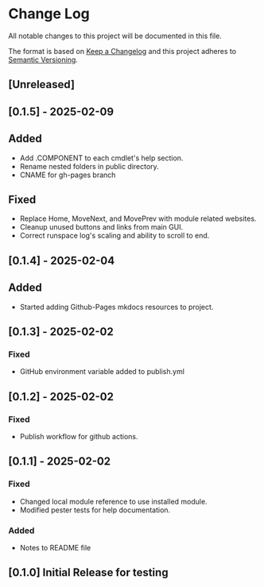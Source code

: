 # Change Log

All notable changes to this project will be documented in this file.

The format is based on [Keep a Changelog](http://keepachangelog.com/)
and this project adheres to [Semantic Versioning](http://semver.org/).

## [Unreleased]

## [0.1.5] - 2025-02-09
## Added
- Add .COMPONENT to each cmdlet's help section.
- Rename nested folders in public directory.
- CNAME for gh-pages branch

## Fixed
- Replace Home, MoveNext, and MovePrev with module related websites.
- Cleanup unused buttons and links from main GUI.
- Correct runspace log's scaling and ability to scroll to end.

## [0.1.4] - 2025-02-04

## Added
- Started adding Github-Pages mkdocs resources to project.

## [0.1.3] - 2025-02-02

### Fixed
- GitHub environment variable added to publish.yml


## [0.1.2] - 2025-02-02

### Fixed
- Publish workflow for github actions.

## [0.1.1] - 2025-02-02

### Fixed
- Changed local module reference to use installed module.
- Modified pester tests for help documentation.

### Added
- Notes to README file


## [0.1.0] Initial Release for testing


